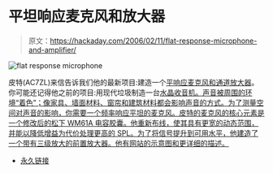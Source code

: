 # 平坦响应麦克风和放大器

> 原文：<https://hackaday.com/2006/02/11/flat-response-microphone-and-amplifier/>

![flat response microphone](img/a74cc2be38586d283bd596f1f9ccd3c3.png)

皮特(AC7ZL)来信告诉我们他的最新项目:建造一个[平响应麦克风和通道放大器](http://www.hpfriedrichs.com/project-audio.htm)。你可能还记得他之前的项目:用现代垃圾制造一台[水晶收音机。声音被周围的环境“着色”；像家具、墙面材料、窗帘和建筑材料都会影响声音的方式。为了测量空间对声音的影响，你需要一个频率响应平坦的麦克风。皮特的麦克风的核心元素是一个修改后的松下 WM61A 电容胶囊。他重新布线，使其具有更宽的动态范围，并能以降低增益为代价处理更高的 SPL。为了将信号提升到可用水平，他建造了一个带有三级放大的前置放大器。他有网站的示意图和更详细的描述。](http://www.hackaday.com/entry/1234000790067526/)

*   [永久链接](http://www.hpfriedrichs.com/project-audio.htm)